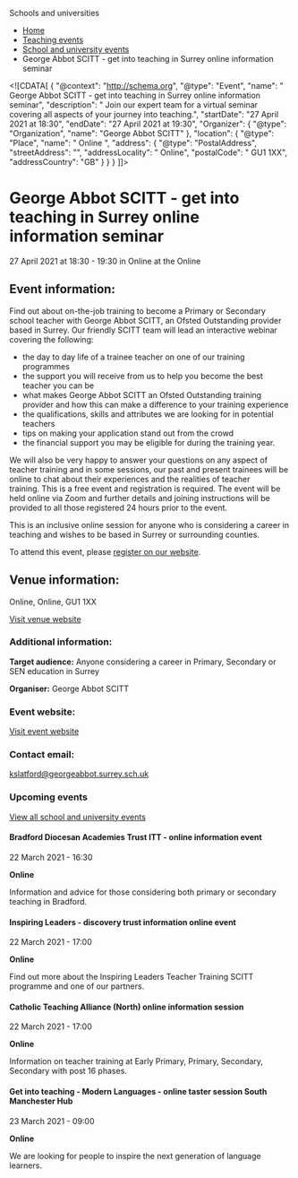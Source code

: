 Schools and universities

*   [Home](/)
*   [Teaching events](/teaching-events)
*   [School and university events](/teaching-events/training-provider-events)
*   George Abbot SCITT - get into teaching in Surrey online information seminar

<!\[CDATA\[ { "@context": "http://schema.org", "@type": "Event", "name": " George Abbot SCITT - get into teaching in Surrey online information seminar", "description": " Join our expert team for a virtual seminar covering all aspects of your journey into teaching.", "startDate": "27 April 2021 at 18:30", "endDate": "27 April 2021 at 19:30", "Organizer": { "@type": "Organization", "name": "George Abbot SCITT" }, "location": { "@type": "Place", "name": " Online ", "address": { "@type": "PostalAddress", "streetAddress": "", "addressLocality": " Online", "postalCode": " GU1 1XX", "addressCountry": "GB" } } } \]\]>

George Abbot SCITT - get into teaching in Surrey online information seminar
===========================================================================

27 April 2021 at 18:30 - 19:30 in Online at the Online

Event information:
------------------

Find out about on-the-job training to become a Primary or Secondary school teacher with George Abbot SCITT, an Ofsted Outstanding provider based in Surrey. Our friendly SCITT team will lead an interactive webinar covering the following:

*   the day to day life of a trainee teacher on one of our training programmes
*   the support you will receive from us to help you become the best teacher you can be
*   what makes George Abbot SCITT an Ofsted Outstanding training provider and how this can make a difference to your training experience
*   the qualifications, skills and attributes we are looking for in potential teachers
*   tips on making your application stand out from the crowd
*   the financial support you may be eligible for during the training year.

We will also be very happy to answer your questions on any aspect of teacher training and in some sessions, our past and present trainees will be online to chat about their experiences and the realities of teacher training. This is a free event and registration is required. The event will be held online via Zoom and further details and joining instructions will be provided to all those registered 24 hours prior to the event.

This is an inclusive online session for anyone who is considering a career in teaching and wishes to be based in Surrey or surrounding counties.

To attend this event, please [register on our website](https://www.eventbrite.co.uk/e/72663888647).

Venue information:
------------------

Online, Online, GU1 1XX

[Visit venue website](https://georgeabbottraining.co.uk/ "Online")

### Additional information:

**Target audience:** Anyone considering a career in Primary, Secondary or SEN education in Surrey

**Organiser:** George Abbot SCITT

### Event website:

[Visit event website](https://www.eventbrite.co.uk/e/72663888647)

### Contact email:

[kslatford@georgeabbot.surrey.sch.uk](mailto:kslatford@georgeabbot.surrey.sch.uk)

### Upcoming events

[View all school and university events](/teaching-events/training-provider-events)

[](/teaching-events/training-provider-events/210322-bradford-diocesan-academies-trust-itt-online-information-event)

#### Bradford Diocesan Academies Trust ITT - online information event

22 March 2021 - 16:30

**Online**

Information and advice for those considering both primary or secondary teaching in Bradford.

[](/teaching-events/training-provider-events/210322-inspiring-leaders-discovery-trust-information-online-event)

#### Inspiring Leaders - discovery trust information online event

22 March 2021 - 17:00

**Online**

Find out more about the Inspiring Leaders Teacher Training SCITT programme and one of our partners.

[](/teaching-events/training-provider-events/210322-catholic-teaching-alliance-north-online-information-session)

#### Catholic Teaching Alliance (North) online information session

22 March 2021 - 17:00

**Online**

Information on teacher training at Early Primary, Primary, Secondary, Secondary with post 16 phases.

[](/teaching-events/training-provider-events/210323-get-into-teaching-modern-languages-online-taster-session-south-manchester-hub)

#### Get into teaching - Modern Languages - online taster session South Manchester Hub

23 March 2021 - 09:00

**Online**

We are looking for people to inspire the next generation of language learners.